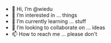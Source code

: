 - 👋 Hi, I’m @wiedu
- 👀 I’m interested in ... things
- 🌱 I’m currently learning ... stuff
- 💞️ I’m looking to collaborate on ... ideas
- 📫 How to reach me ... please don't

<!---
wiedu/wiedu is a ✨ special ✨ repository because its `README.md` (this file) appears on your GitHub profile.
You can click the Preview link to take a look at your changes.
--->
